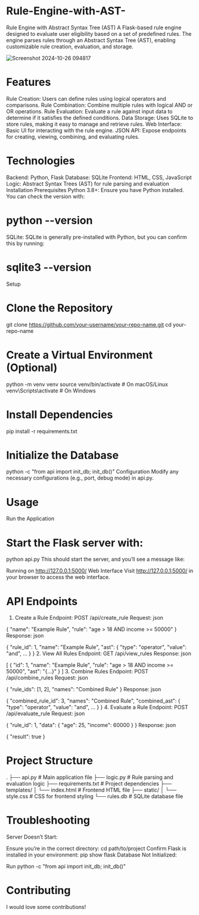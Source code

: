 # Rule-Engine-with-AST-
Rule Engine with Abstract Syntax Tree (AST)
A Flask-based rule engine designed to evaluate user eligibility based on a set of predefined rules. The engine parses rules through an Abstract Syntax Tree (AST), enabling customizable rule creation, evaluation, and storage.


![Screenshot 2024-10-26 094817](https://github.com/user-attachments/assets/8a72dd3f-9969-45cd-9a14-9cc9ead2dfae)


# Features
Rule Creation: Users can define rules using logical operators and comparisons.
Rule Combination: Combine multiple rules with logical AND or OR operations.
Rule Evaluation: Evaluate a rule against input data to determine if it satisfies the defined conditions.
Data Storage: Uses SQLite to store rules, making it easy to manage and retrieve rules.
Web Interface: Basic UI for interacting with the rule engine.
JSON API: Expose endpoints for creating, viewing, combining, and evaluating rules.

# Technologies
Backend: Python, Flask
Database: SQLite
Frontend: HTML, CSS, JavaScript
Logic: Abstract Syntax Trees (AST) for rule parsing and evaluation
Installation
Prerequisites
Python 3.8+: Ensure you have Python installed. You can check the version with:


# python --version
SQLite: SQLite is generally pre-installed with Python, but you can confirm this by running:


# sqlite3 --version
Setup

# Clone the Repository

git clone https://github.com/your-username/your-repo-name.git
cd your-repo-name

# Create a Virtual Environment (Optional)

python -m venv venv
source venv/bin/activate  # On macOS/Linux
venv\Scripts\activate     # On Windows

# Install Dependencies

pip install -r requirements.txt

# Initialize the Database

python -c "from api import init_db; init_db()"
Configuration
Modify any necessary configurations (e.g., port, debug mode) in api.py.

# Usage
Run the Application

# Start the Flask server with:

python api.py
This should start the server, and you’ll see a message like:

Running on http://127.0.0.1:5000/
Web Interface
Visit http://127.0.0.1:5000/ in your browser to access the web interface.

# API Endpoints
1. Create a Rule
Endpoint: POST /api/create_rule
Request:
json

{
  "name": "Example Rule",
  "rule": "age > 18 AND income >= 50000"
}
Response:
json

{
  "rule_id": 1,
  "name": "Example Rule",
  "ast": { "type": "operator", "value": "and", ... }
}
2. View All Rules
Endpoint: GET /api/view_rules
Response:
json

[
  { "id": 1, "name": "Example Rule", "rule": "age > 18 AND income >= 50000", "ast": "{...}" }
]
3. Combine Rules
Endpoint: POST /api/combine_rules
Request:
json

{
  "rule_ids": [1, 2],
  "names": "Combined Rule"
}
Response:
json

{
  "combined_rule_id": 3,
  "names": "Combined Rule",
  "combined_ast": { "type": "operator", "value": "and", ... }
}
4. Evaluate a Rule
Endpoint: POST /api/evaluate_rule
Request:
json

{
  "rule_id": 1,
  "data": { "age": 25, "income": 60000 }
}
Response:
json

{ "result": true }

# Project Structure

.
├── api.py                  # Main application file
├── logic.py                # Rule parsing and evaluation logic
├── requirements.txt        # Project dependencies
├── templates/
│   └── index.html          # Frontend HTML file
├── static/
│   └── style.css           # CSS for frontend styling
└── rules.db                # SQLite database file

# Troubleshooting
Server Doesn’t Start:

Ensure you’re in the correct directory: cd path/to/project
Confirm Flask is installed in your environment: pip show flask
Database Not Initialized:

Run python -c "from api import init_db; init_db()"

# Contributing
I would love some contributions!
